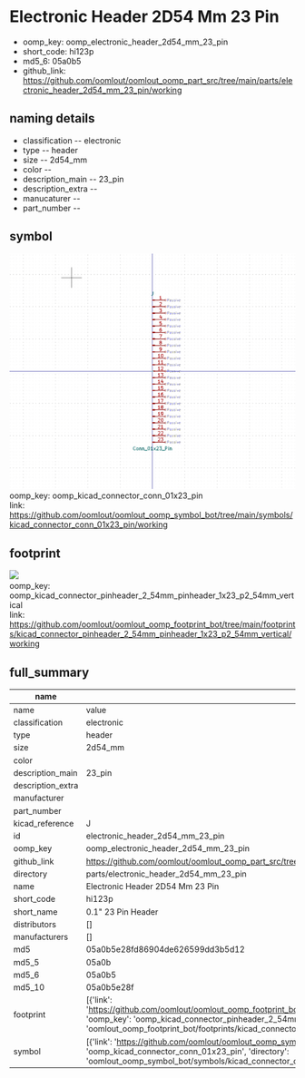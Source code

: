 # Electronic Header 2D54 Mm 23 Pin

  
* oomp_key: oomp_electronic_header_2d54_mm_23_pin 
* short_code: hi123p
* md5_6: 05a0b5  
* github_link: https://github.com/oomlout/oomlout_oomp_part_src/tree/main/parts/electronic_header_2d54_mm_23_pin/working  
## naming details
* classification -- electronic
* type -- header
* size -- 2d54_mm
* color -- 
* description_main -- 23_pin
* description_extra -- 
* manucaturer -- 
* part_number -- 



## symbol

![](symbol/0/working/working_600.png)  
oomp_key: oomp_kicad_connector_conn_01x23_pin  
link: https://github.com/oomlout/oomlout_oomp_symbol_bot/tree/main/symbols/kicad_connector_conn_01x23_pin/working  

## footprint

![](footprint/0/working/working_600.png)  
oomp_key: oomp_kicad_connector_pinheader_2_54mm_pinheader_1x23_p2_54mm_vertical  
link: https://github.com/oomlout/oomlout_oomp_footprint_bot/tree/main/footprints/kicad_connector_pinheader_2_54mm_pinheader_1x23_p2_54mm_vertical/working  

## full_summary
| name | value | 
| --- | --- | 
| name | value | 
| classification | electronic | 
| type | header | 
| size | 2d54_mm | 
| color |  | 
| description_main | 23_pin | 
| description_extra |  | 
| manufacturer |  | 
| part_number |  | 
| kicad_reference | J | 
| id | electronic_header_2d54_mm_23_pin | 
| oomp_key | oomp_electronic_header_2d54_mm_23_pin | 
| github_link | https://github.com/oomlout/oomlout_oomp_part_src/tree/main/parts/electronic_header_2d54_mm_23_pin/working | 
| directory | parts/electronic_header_2d54_mm_23_pin | 
| name | Electronic Header 2D54 Mm 23 Pin | 
| short_code | hi123p | 
| short_name | 0.1" 23 Pin Header | 
| distributors | [] | 
| manufacturers | [] | 
| md5 | 05a0b5e28fd86904de626599dd3b5d12 | 
| md5_5 | 05a0b | 
| md5_6 | 05a0b5 | 
| md5_10 | 05a0b5e28f | 
| footprint | [{'link': 'https://github.com/oomlout/oomlout_oomp_footprint_bot/tree/main/foootprntss/kicad_connector_pinheader_2_54mm_pinheader_1x23_p2_54mm_vertical', 'oomp_key': 'oomp_kicad_connector_pinheader_2_54mm_pinheader_1x23_p2_54mm_vertical', 'directory': 'oomlout_oomp_footprint_bot/footprints/kicad_connector_pinheader_2_54mm_pinheader_1x23_p2_54mm_vertical//working/working.kicad_mod'}] | 
| symbol | [{'link': 'https://github.com/oomlout/oomlout_oomp_symbol_bot/tree/main/symbols/kicad_connector_conn_01x23_pin', 'oomp_key': 'oomp_kicad_connector_conn_01x23_pin', 'directory': 'oomlout_oomp_symbol_bot/symbols/kicad_connector_conn_01x23_pin//working/working.kicad_sym'}] | 

